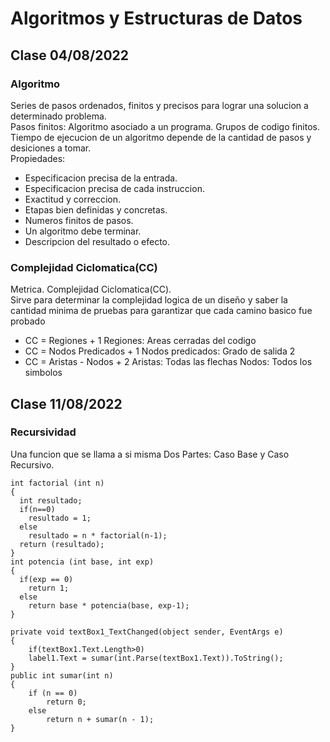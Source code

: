 # Algoritmos y Estructuras de Datos
## Clase 04/08/2022
### Algoritmo
Series de pasos ordenados, finitos y precisos para lograr una solucion a determinado problema.<br>
Pasos finitos: Algoritmo asociado a un programa. Grupos de codigo finitos.<br>
Tiempo de ejecucion de un algoritmo depende de la cantidad de pasos y desiciones a tomar.<br>
Propiedades:
* Especificacion precisa de la entrada.
* Especificacion precisa de cada instruccion.
* Exactitud y correccion.
* Etapas bien definidas y concretas.
* Numeros finitos de pasos.
* Un algoritmo debe terminar.
* Descripcion del resultado o efecto.
### Complejidad Ciclomatica(CC)
Metrica. Complejidad Ciclomatica(CC).<br>
Sirve para determinar la complejidad logica de un diseño y saber la cantidad minima de pruebas para garantizar que cada camino basico fue probado
* CC = Regiones + 1 Regiones: Areas cerradas del codigo
* CC = Nodos Predicados + 1 Nodos predicados: Grado de salida 2
* CC = Aristas - Nodos + 2  Aristas: Todas las flechas  Nodos: Todos los simbolos
## Clase 11/08/2022
### Recursividad
Una funcion que se llama a si misma
Dos Partes: Caso Base y Caso Recursivo.
```cSharp
int factorial (int n)
{
  int resultado;
  if(n==0)
    resultado = 1;
  else
    resultado = n * factorial(n-1);
  return (resultado);
}
int potencia (int base, int exp)
{
  if(exp == 0)
    return 1;
  else
    return base * potencia(base, exp-1);
}
```
```cSharp
private void textBox1_TextChanged(object sender, EventArgs e)
{
    if(textBox1.Text.Length>0)
    label1.Text = sumar(int.Parse(textBox1.Text)).ToString();
}
public int sumar(int n)
{
    if (n == 0)
        return 0;
    else
        return n + sumar(n - 1);
}
```
